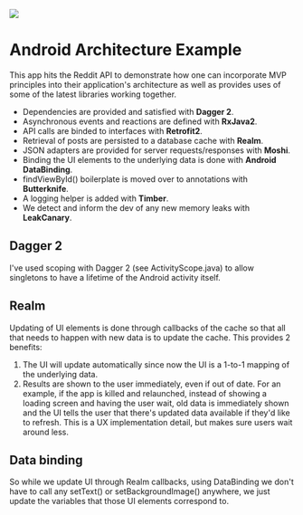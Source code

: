 ![](samplegif.gif)
# Android Architecture Example
This app hits the Reddit API to demonstrate how one can incorporate MVP principles into their application's architecture as well as provides uses of some of the latest libraries working together. 
* Dependencies are provided and satisfied with **Dagger 2**.
* Asynchronous events and reactions are defined with **RxJava2**.
* API calls are binded to interfaces with **Retrofit2**.
* Retrieval of posts are persisted to a database cache with **Realm**.
* JSON adapters are provided for server requests/responses with **Moshi**.
* Binding the UI elements to the underlying data is done with **Android DataBinding**.
* findViewById() boilerplate is moved over to annotations with **Butterknife**.
* A logging helper is added with **Timber**.
* We detect and inform the dev of any new memory leaks with **LeakCanary**.

## Dagger 2
I've used scoping with Dagger 2 (see ActivityScope.java) to allow singletons to have a lifetime of the Android activity itself.
## Realm
Updating of UI elements is done through callbacks of the cache so that all that needs to happen with new data is to update the cache. This provides 2 benefits:
 1. The UI will update automatically since now the UI is a 1-to-1 mapping of the underlying data.
 2. Results are shown to the user immediately, even if out of date. For an example, if the app is killed and relaunched, instead of showing a loading screen and having the user wait, old data is immediately shown and the UI tells the user that there's updated data available if they'd like to refresh. This is a UX implementation detail, but makes sure users wait around less.
 
## Data binding
So while we update UI through Realm callbacks, using DataBinding we don't have to call any setText() or setBackgroundImage() anywhere, we just update the variables that those UI elements correspond to.
